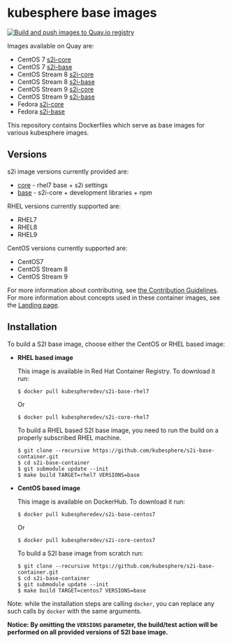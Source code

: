 kubesphere base images
========================================

[![Build and push images to Quay.io registry](https://github.com/kubesphere/s2i-base-container/actions/workflows/build-and-push.yml/badge.svg)](https://github.com/kubesphere/s2i-base-container/actions/workflows/build-and-push.yml)

Images available on Quay are:
* CentOS 7 [s2i-core](https://quay.io/repository/centos7/s2i-core-centos7)
* CentOS 7 [s2i-base](https://quay.io/repository/centos7/s2i-base-centos7)
* CentOS Stream 8 [s2i-core](https://quay.io/repository/kubesphere/s2i-core-c8s)
* CentOS Stream 8 [s2i-base](https://quay.io/repository/kubesphere/s2i-base-c8s)
* CentOS Stream 9 [s2i-core](https://quay.io/repository/kubesphere/s2i-core-c9s)
* CentOS Stream 9 [s2i-base](https://quay.io/repository/kubesphere/s2i-base-c9s)
* Fedora [s2i-core](https://quay.io/repository/fedora/s2i-core)
* Fedora [s2i-base](https://quay.io/repository/fedora/s2i-base)

This repository contains Dockerfiles which serve as base images for various kubesphere images.

Versions
---------------------------------
s2i image versions currently provided are:
* [core](core/README.md) - rhel7 base + s2i settings
* [base](base/README.md) - s2i-core + development libraries + npm

RHEL versions currently supported are:
* RHEL7
* RHEL8
* RHEL9

CentOS versions currently supported are:
* CentOS7
* CentOS Stream 8
* CentOS Stream 9

For more information about contributing, see
[the Contribution Guidelines](https://github.com/kubesphere/welcome/blob/master/contribution.md).
For more information about concepts used in these container images, see the
[Landing page](https://github.com/kubesphere/welcome).


Installation
---------------
To build a S2I base image, choose either the CentOS or RHEL based image:
*  **RHEL based image**

    This image is available in Red Hat Container Registry. To download it run:

    ```
    $ docker pull kubespheredev/s2i-base-rhel7
    ```

    Or

    ```
    $ docker pull kubespheredev/s2i-core-rhel7
    ```

    To build a RHEL based S2I base image, you need to run the build on a properly
    subscribed RHEL machine.

    ```
    $ git clone --recursive https://github.com/kubesphere/s2i-base-container.git
    $ cd s2i-base-container
    $ git submodule update --init
    $ make build TARGET=rhel7 VERSIONS=base
    ```

*  **CentOS based image**

    This image is available on DockerHub. To download it run:

    ```
    $ docker pull kubespheredev/s2i-base-centos7
    ```

    Or

    ```
    $ docker pull kubespheredev/s2i-core-centos7
    ```

    To build a S2I base image from scratch run:

    ```
    $ git clone --recursive https://github.com/kubesphere/s2i-base-container.git
    $ cd s2i-base-container
    $ git submodule update --init
    $ make build TARGET=centos7 VERSIONS=base
    ```

Note: while the installation steps are calling `docker`, you can replace any such calls by `docker` with the same arguments.

**Notice: By omitting the `VERSIONS` parameter, the build/test action will be performed
on all provided versions of S2I base image.**


